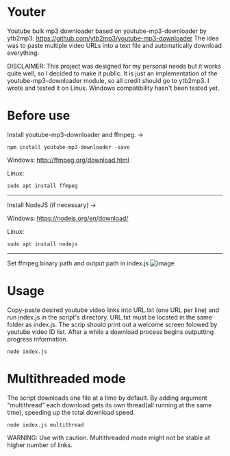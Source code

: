 # Youter
Youtube bulk mp3 downloader based on youtube-mp3-downloader by ytb2mp3: https://github.com/ytb2mp3/youtube-mp3-downloader
The idea was to paste multiple video URLs into a text file and automatically download everything.

DISCLAIMER: This project was designed for my personal needs but it works quite well, so I decided to make it public. It is just an implementation of the youtube-mp3-downloader module, so all credit should go to ytb2mp3. I wrote and tested it on Linux. Windows compatibility hasn't been tested yet.

# Before use
Install youtube-mp3-downloader and ffmpeg. ->
    
    npm install youtube-mp3-downloader -save

Windows: http://ffmpeg.org/download.html

Linux:

    sudo apt install ffmpeg

___
Install NodeJS (if necessary) ->

Windows: https://nodejs.org/en/download/

Linux:

    sudo apt install nodejs
___

Set ffmpeg binary path and output path in index.js
![image](https://user-images.githubusercontent.com/98588523/174655550-ae05df94-59e6-48eb-b905-d71f89d5cc86.png)

# Usage
Copy-paste desired youtube video links into URL.txt (one URL per line) and run index.js in the script's directory. URL.txt must be located in the same folder as index.js. The scrip should print out a welcome screen folowed by youtube video ID list. After a while a download process begins outputting progress information. 

    node index.js

# Multithreaded mode
The script downloads one file at a time by default. By adding argument "multithread" each download gets its own thread(all running at the same time), speeding up the total download speed.

    node index.js multithread

WARNING: Use with caution. Multithreaded mode might not be stable at higher number of links.
